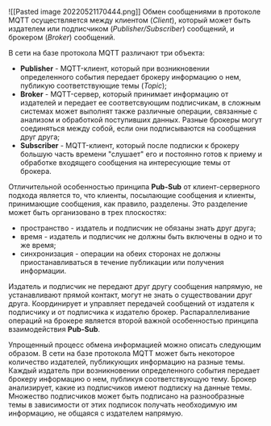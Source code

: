 ![[Pasted image 20220521170444.png]]
Обмен сообщениями в протоколе MQTT осуществляется между клиентом (*Client*), который может быть издателем или подписчиком (*Publisher/Subscriber*) сообщений, и брокером (*Broker*) сообщений.

В сети на базе протокола MQTT различают три объекта:
- **Publisher** - MQTT-клиент, который при возникновении определенного события передает брокеру информацию о нем, публикую соответствующие темы (*Topic*);
- **Broker** - MQTT-сервер, который принимает информацию от издателей и передает ее соответсвующим подписчикам, в сложным системах может выполнят также различные операции, связанные с анализом и обработкой поступивших данных. Разные брокеры могут соединяться между собой, если они подписываются на сообщения друг друга;
- **Subscriber** - MQTT-клиент, который после подписки к брокеру большую часть времени "слушает" его и постоянно готов к приему и обработке входящего сообщения на интересующие темы от брокера.

Отличительной особенностью принципа **Pub-Sub** от клиент-серверного подхода является то, что клиенты, посылающие сообщения и клиенты, принимающие сообщения, как правило, разделены. Это разделение может быть организовано в трех плоскостях:
- пространство - издатель и подписчик не обязаны знать друг друга;
- время - издатель и подписчик не должны быть включены в одно и то же время;
- синхронизация - операции на обеих сторонах не должны приостанавливаться в течение публикации или получения информации.

Издатель и подписчик не передают друг другу сообщения напрямую, не устанавливают прямой контакт, могут не знать о существовании друг друга. Координирует и управляет передачей сообщений от издателя к подписчику и от подписчика к издателю брокер. Распараллеливание операций на брокере является второй важной особенностью принципа взаимодействия **Pub-Sub**.

Упрощенный процесс обмена информацией можно описать следующим образом. В сети на базе протокола MQTT может быть некоторое количество издателей, публикующих информацию на разные темы. Каждый издатель при возникновении определенного события передает брокеру информацию о нем, публикуя соответствующую тему. Брокер анализирует, какие из подписчиков имеют подписку на данные темы. Множество подписчиков может быть подписано на разнообразные темы в зависимости от этих подписок получать необходимую им информацию, не общаяся с издателем напрямую.